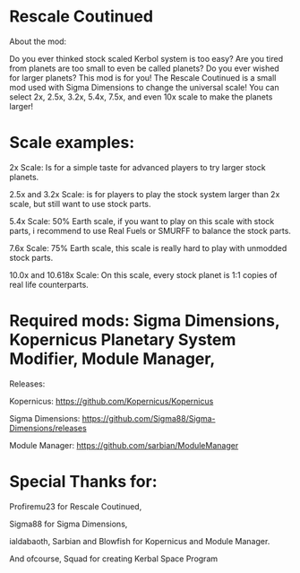 # Rescale Coutinued
About the mod: 

Do you ever thinked stock scaled Kerbol system is too easy?
Are you tired from planets are too small to even be called planets? Do you ever wished for larger planets?
This mod is for you! The Rescale Coutinued is a small mod used with Sigma Dimensions to change the universal scale!
You can select 2x, 2.5x, 3.2x, 5.4x, 7.5x, and even 10x scale to make the planets larger!


# Scale examples:

2x Scale: Is for a simple taste for advanced players to try larger stock planets.

2.5x and 3.2x Scale: is for players to play the stock system larger than 2x scale, but still want to use stock parts.

5.4x Scale: 50% Earth scale, if you want to play on this scale with stock parts, i recommend to use Real Fuels or SMURFF to balance the stock parts.

7.6x Scale: 75% Earth scale, this scale is really hard to play with unmodded stock parts.

10.0x and 10.618x Scale: On this scale, every stock planet is 1:1 copies of real life counterparts.



# Required mods: Sigma Dimensions, Kopernicus Planetary System Modifier, Module Manager,

Releases: 

Kopernicus: https://github.com/Kopernicus/Kopernicus

Sigma Dimensions: https://github.com/Sigma88/Sigma-Dimensions/releases

Module Manager: https://github.com/sarbian/ModuleManager



# Special Thanks for:

Profiremu23 for Rescale Coutinued,

Sigma88 for Sigma Dimensions,

ialdabaoth, Sarbian and Blowfish for Kopernicus and Module Manager.

And ofcourse, Squad for creating Kerbal Space Program
